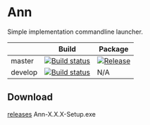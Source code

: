 Ann
===

Simple implementation commandline launcher.

|         | Build | Package 
|---------|-------|---------
| master  | [![Build status](https://img.shields.io/appveyor/ci/YoshihiroIto/ann.svg?style=flat-square)](https://ci.appveyor.com/project/YoshihiroIto/ann)|[![Release](https://img.shields.io/github/release/YoshihiroIto/ann.svg?style=flat-square)](https://github.com/YoshihiroIto/ann/releases/latest)
| develop |[![Build status](https://img.shields.io/appveyor/ci/YoshihiroIto/ann-otdne.svg?style=flat-square)](https://ci.appveyor.com/project/YoshihiroIto/ann-otdne)|N/A



Download
--------

[releases](https://github.com/YoshihiroIto/ann/releases) Ann-X.X.X-Setup.exe

